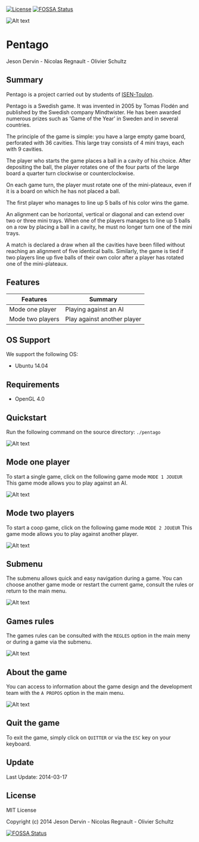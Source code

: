 [![License](https://img.shields.io/:license-MIT-blue.svg)](https://opensource.org/licenses/MIT)
[![FOSSA Status](https://app.fossa.io/api/projects/git%2Bgithub.com%2Folivierschultz%2Fpentago.svg?type=shield)](https://app.fossa.io/projects/git%2Bgithub.com%2Folivierschultz%2Fpentago?ref=badge_shield)

![Alt text](https://github.com/neroon/Projet-Pentago/blob/master/images/Pentago.jpg "Pentago")

# Pentago

Jeson Dervin - Nicolas Regnault - Olivier Schultz

## Summary

Pentago is a project carried out by students of [ISEN-Toulon](https://www.isen.fr/).

Pentago is a Swedish game. It was invented in 2005 by Tomas Flodén and published by the Swedish company Mindtwister. He has been awarded numerous prizes such as 'Game of the Year' in Sweden and in several countries.

The principle of the game is simple: you have a large empty game board, perforated with 36 cavities. This large tray consists of 4 mini trays, each with 9 cavities.

The player who starts the game places a ball in a cavity of his choice. After depositing the ball, the player rotates one of the four parts of the large board a quarter turn clockwise or counterclockwise.

On each game turn, the player must rotate one of the mini-plateaux, even if it is a board on which he has not placed a ball.

The first player who manages to line up 5 balls of his color wins the game.

An alignment can be horizontal, vertical or diagonal and can extend over two or three mini trays. When one of the players manages to line up 5 balls on a row by placing a ball in a cavity, he must no longer turn one of the mini trays.

A match is declared a draw when all the cavities have been filled without reaching an alignment of five identical balls. Similarly, the game is tied if two players line up five balls of their own color after a player has rotated one of the mini-plateaux.

## Features

| Features                                | Summary                                                                                                                                                                                                                                                     |
|----------------------------------------|------------------------------------------------------------------------------------------------------------------------------------------------------------------|
| Mode one player 				 | Playing against an AI |
| Mode two players                   | Play against another player |

## OS Support

We support the following OS:

* Ubuntu 14.04

## Requirements

* OpenGL 4.0

## Quickstart

Run the following command on the source directory: `./pentago`

![Alt text](https://github.com/neroon/Projet-Pentago/blob/master/images/accueil.PNG "Accueil")

## Mode one player
To start a single game, click on the following game mode `MODE 1 JOUEUR`
This game mode allows you to play against an AI.

![Alt text](https://github.com/neroon/Projet-Pentago/blob/master/images/mode1joueur.PNG "Mode 1 joueur")

## Mode two players
To start a coop game, click on the following game mode `MODE 2 JOUEUR`
This game mode allows you to play against another player.

![Alt text](https://github.com/neroon/Projet-Pentago/blob/master/images/mode2joueur.PNG "Mode 12joueur")

## Submenu
The submenu allows quick and easy navigation during a game. You can choose another game mode or restart the current game, consult the rules or return to the main menu.

![Alt text](https://github.com/neroon/Projet-Pentago/blob/master/images/menuminia.PNG "Menu")

## Games rules
The games rules can be consulted with the `REGLES` option in the main meny or during a game via the submenu.

![Alt text](https://github.com/neroon/Projet-Pentago/blob/master/images/regles.PNG "Règles")

## About the game
You can access to information about the game design and the development team with the `A PROPOS` option in the main menu.

![Alt text](https://github.com/neroon/Projet-Pentago/blob/master/images/propos.PNG "A propos")

## Quit the game
To exit the game, simply click on `QUITTER` or via the `ESC` key on your keyboard.

## Update
Last Update: 2014-03-17

## License

MIT License

Copyright (c) 2014 Jeson Dervin - Nicolas Regnault - Olivier Schultz


[![FOSSA Status](https://app.fossa.io/api/projects/git%2Bgithub.com%2Folivierschultz%2Fpentago.svg?type=large)](https://app.fossa.io/projects/git%2Bgithub.com%2Folivierschultz%2Fpentago?ref=badge_large)